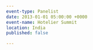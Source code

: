 ```yaml
---
event-type: Panelist
date: 2013-01-01 05:00:00 +0000
event-name: Hotelier Summit
location: India
published: false

---
```

